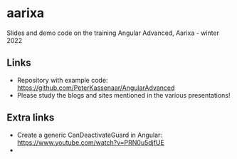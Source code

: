 # aarixa
Slides and demo code on the training Angular Advanced, Aarixa - winter 2022

## Links 
- Repository with example code: https://github.com/PeterKassenaar/AngularAdvanced
- Please study the blogs and sites mentioned in the various presentations!

## Extra links
- Create a generic CanDeactivateGuard in Angular: https://www.youtube.com/watch?v=PRN0u5djfUE
-  
